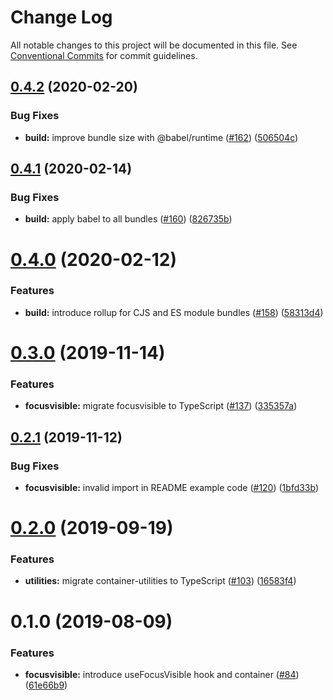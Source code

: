 # Change Log

All notable changes to this project will be documented in this file.
See [Conventional Commits](https://conventionalcommits.org) for commit guidelines.

## [0.4.2](https://github.com/zendeskgarden/react-containers/compare/@zendeskgarden/container-focusvisible@0.4.1...@zendeskgarden/container-focusvisible@0.4.2) (2020-02-20)


### Bug Fixes

* **build:** improve bundle size with @babel/runtime ([#162](https://github.com/zendeskgarden/react-containers/issues/162)) ([506504c](https://github.com/zendeskgarden/react-containers/commit/506504c840795f34e420b016b94cef10440a30cb))





## [0.4.1](https://github.com/zendeskgarden/react-containers/compare/@zendeskgarden/container-focusvisible@0.4.0...@zendeskgarden/container-focusvisible@0.4.1) (2020-02-14)


### Bug Fixes

* **build:** apply babel to all bundles ([#160](https://github.com/zendeskgarden/react-containers/issues/160)) ([826735b](https://github.com/zendeskgarden/react-containers/commit/826735bba881d5247b423ffb61cf9643c6599d16))





# [0.4.0](https://github.com/zendeskgarden/react-containers/compare/@zendeskgarden/container-focusvisible@0.3.0...@zendeskgarden/container-focusvisible@0.4.0) (2020-02-12)


### Features

* **build:** introduce rollup for CJS and ES module bundles ([#158](https://github.com/zendeskgarden/react-containers/issues/158)) ([58313d4](https://github.com/zendeskgarden/react-containers/commit/58313d486e3bfa023e2c9d090149d7ec358d0cd0))





# [0.3.0](https://github.com/zendeskgarden/react-containers/compare/@zendeskgarden/container-focusvisible@0.2.1...@zendeskgarden/container-focusvisible@0.3.0) (2019-11-14)


### Features

* **focusvisible:** migrate focusvisible to TypeScript ([#137](https://github.com/zendeskgarden/react-containers/issues/137)) ([335357a](https://github.com/zendeskgarden/react-containers/commit/335357aebca08c43841f82d8d87a7a329fcb13ad))





## [0.2.1](https://github.com/zendeskgarden/react-containers/compare/@zendeskgarden/container-focusvisible@0.2.0...@zendeskgarden/container-focusvisible@0.2.1) (2019-11-12)


### Bug Fixes

* **focusvisible:** invalid import in README example code ([#120](https://github.com/zendeskgarden/react-containers/issues/120)) ([1bfd33b](https://github.com/zendeskgarden/react-containers/commit/1bfd33bc9271317462aef8a4ba5574aa8522a083))





# [0.2.0](https://github.com/zendeskgarden/react-containers/compare/@zendeskgarden/container-focusvisible@0.1.0...@zendeskgarden/container-focusvisible@0.2.0) (2019-09-19)


### Features

* **utilities:** migrate container-utilities to TypeScript ([#103](https://github.com/zendeskgarden/react-containers/issues/103)) ([16583f4](https://github.com/zendeskgarden/react-containers/commit/16583f4))





# 0.1.0 (2019-08-09)


### Features

* **focusvisible:** introduce useFocusVisible hook and container ([#84](https://github.com/zendeskgarden/react-containers/issues/84)) ([61e66b9](https://github.com/zendeskgarden/react-containers/commit/61e66b9))
